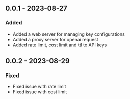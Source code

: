 ## 0.0.1 - 2023-08-27
### Added
- Added a web server for managing key configurations
- Added a proxy server for openai request
- Added rate limit, cost limit and ttl to API keys

## 0.0.2 - 2023-08-29
### Fixed
- Fixed issue with rate limit
- Fixed issue with cost limit